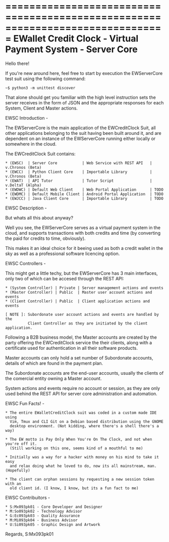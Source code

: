 ===============================================================================
        EWallet Credit Clock - Virtual Payment System - Server Core
===============================================================================

Hello there!

If you're new around here, feel free to start by execution the EWServerCore
test suit using the following command:

    ~$ python3 -m unittest discover

That alone should get you familiar with the high level instruction sets the
server receives in the form of JSON and the appropriate responses for each
System, Client and Master actions.


EWSC Introduction -


The EWServerCore is the main application of the EWCreditClock Suit,
all other applications belonging to the suit having been built around it, and
are dependent on an instance of the EWServerCore running either locally
or somewhere in the cloud.

The EWCreditClock Suit contains:

    * (EWSC)  | Server Core           | Web Service with REST API   | v.Chronos (Beta)
    * (EWCC)  | Python Client Core    | Importable Library          | v.Chronos (Beta)
    * (EWAT)  | API Tutor             | Tutor Script                | v.DeltaT (Alpha)
    * (EWDWC) | Default Web Client    | Web Portal Application      | TODO
    * (EWDMC) | Default Mobile Client | Android Portal Application  | TODO
    * (EWJCC) | Java Client Core      | Importable Library          | TODO


EWSC Description -


But whats all this about anyway?

Well you see, the EWServerCore serves as a virtual payment system in the cloud,
and supports transactions with both credits and time (by converting the paid
for credits to time, obviously).

This makes it an ideal choice for it beeing used as both a credit wallet in the
sky as well as a professional software licencing option.


EWSC Controllers -


This might get a little techy, but the EWServerCore has 3 main interfaces, only
two of which can be accesed through the REST API:

    * (System Controller) | Private | Server management actions and events
    * (Master Controller) | Public  | Master user account actions and events
    * (Client Controller) | Public  | Client application actions and events

    [ NOTE ]: Subordonate user account actions and events are handled by the
              Client Controller as they are initiated by the client application.

Following a B2B business model, the Master accounts are created by the party
offering the EWCreditClock service the their clients, along with a certificate
used for authentication in all their software products.

Master accounts can only hold a set number of Subordonate accounts, details of
which are found in the payment plan.

The Subordonate accounts are the end-user accounts, usually the clients of the
comercial entity owning a Master account.

System actions and events require no account or session, as they are only used
behind the REST API for server core administration and automation.


EWSC Fun Facts! -


    * The entire EWalletCreditClock suit was coded in a custom made IDE using
      Vim, Tmux and CLI Git on a Debian based distribution using the GNOME
      desktop environment. (Not kidding, where there's a shell there's a way)

    * The EW motto is Pay Only When You're On The Clock, and not when you're off it.
      (Still working on this one, seems kind of a mouthful to me)

    * Initially was a way for a hacker with money on his mind to take it easy
      and relax doing what he loved to do, now its all mainstream, man. (Hopefully)

    * The client can orphan sessions by requesting a new session token with an
      old client id. (I know, I know, but its a fun fact to me)


EWSC Contribuitors -


    * S:Mx093pk01 - Core Developer and Designer
    * M:So093pk02 - Technology Advisor
    * G:Ec093pk03 - Quality Assurance
    * M:Mi093pk04 - Business Advisor
    * U:Si093pk05 - Graphic Design and Artwork


Regards, S:Mx093pk01

